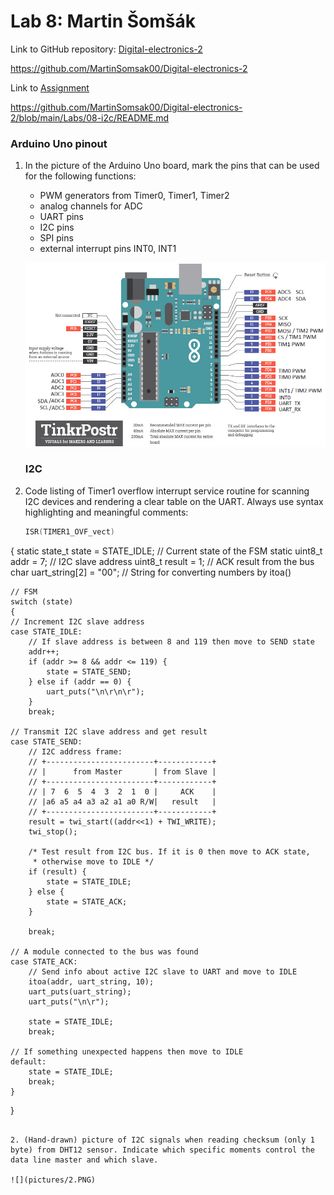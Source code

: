 # Lab 8: Martin Šomšák
Link to GitHub repository: [Digital-electronics-2](https://github.com/MartinSomsak00/Digital-electronics-2)

https://github.com/MartinSomsak00/Digital-electronics-2

Link to [Assignment](https://github.com/MartinSomsak00/Digital-electronics-2/blob/main/Labs/08-i2c/README.md)

https://github.com/MartinSomsak00/Digital-electronics-2/blob/main/Labs/08-i2c/README.md

### Arduino Uno pinout

1. In the picture of the Arduino Uno board, mark the pins that can be used for the following functions:
   * PWM generators from Timer0, Timer1, Timer2
   * analog channels for ADC
   * UART pins
   * I2C pins
   * SPI pins
   * external interrupt pins INT0, INT1
   
   ![](pictures/1.PNG)
   
   ### I2C

1. Code listing of Timer1 overflow interrupt service routine for scanning I2C devices and rendering a clear table on the UART. Always use syntax highlighting and meaningful comments:

   ```c
   ISR(TIMER1_OVF_vect)
{
    static state_t state = STATE_IDLE;  // Current state of the FSM
    static uint8_t addr = 7;            // I2C slave address
    uint8_t result = 1;                 // ACK result from the bus
    char uart_string[2] = "00";         // String for converting numbers by itoa()

    // FSM
    switch (state)
    {
    // Increment I2C slave address
    case STATE_IDLE:
        // If slave address is between 8 and 119 then move to SEND state
        addr++;  
        if (addr >= 8 && addr <= 119) {
            state = STATE_SEND;
        } else if (addr == 0) {
            uart_puts("\n\r\n\r");
        }       
        break;
    
    // Transmit I2C slave address and get result
    case STATE_SEND:
        // I2C address frame:
        // +------------------------+------------+
        // |      from Master       | from Slave |
        // +------------------------+------------+
        // | 7  6  5  4  3  2  1  0 |     ACK    |
        // |a6 a5 a4 a3 a2 a1 a0 R/W|   result   |
        // +------------------------+------------+
        result = twi_start((addr<<1) + TWI_WRITE);
        twi_stop();
           
        /* Test result from I2C bus. If it is 0 then move to ACK state, 
         * otherwise move to IDLE */
        if (result) {
            state = STATE_IDLE;
        } else {
            state = STATE_ACK;
        }            
        
        break;

    // A module connected to the bus was found
    case STATE_ACK:
        // Send info about active I2C slave to UART and move to IDLE
        itoa(addr, uart_string, 10);
        uart_puts(uart_string);
        uart_puts("\n\r");
        
        state = STATE_IDLE;
        break;

    // If something unexpected happens then move to IDLE
    default:
        state = STATE_IDLE;
        break;
    }
}

   ```
   
 2. (Hand-drawn) picture of I2C signals when reading checksum (only 1 byte) from DHT12 sensor. Indicate which specific moments control the data line master and which slave.

  ![](pictures/2.PNG)
   